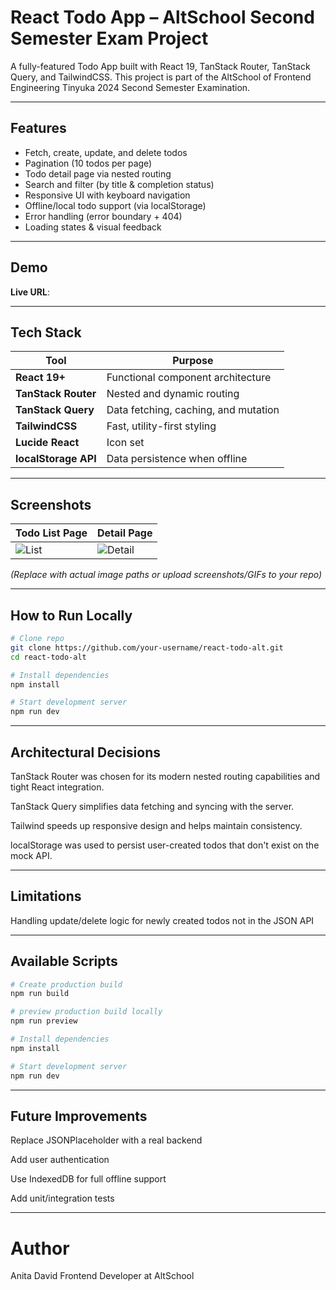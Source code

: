 # React Todo App – AltSchool Second Semester Exam Project

A fully-featured Todo App built with React 19, TanStack Router, TanStack Query, and TailwindCSS. This project is part of the AltSchool of Frontend Engineering Tinyuka 2024 Second Semester Examination.

---

## Features

- Fetch, create, update, and delete todos
- Pagination (10 todos per page)
- Todo detail page via nested routing
- Search and filter (by title & completion status)
- Responsive UI with keyboard navigation
- Offline/local todo support (via localStorage)
- Error handling (error boundary + 404)
- Loading states & visual feedback

---

## Demo

**Live URL**:

---

## Tech Stack

| Tool                 | Purpose                              |
| -------------------- | ------------------------------------ |
| **React 19+**        | Functional component architecture    |
| **TanStack Router**  | Nested and dynamic routing           |
| **TanStack Query**   | Data fetching, caching, and mutation |
| **TailwindCSS**      | Fast, utility-first styling          |
| **Lucide React**     | Icon set                             |
| **localStorage API** | Data persistence when offline        |

---

## Screenshots

| Todo List Page                       | Detail Page                              |
| ------------------------------------ | ---------------------------------------- |
| ![List](./screenshots/todo-list.png) | ![Detail](./screenshots/todo-detail.png) |

_(Replace with actual image paths or upload screenshots/GIFs to your repo)_

---

## How to Run Locally

```bash
# Clone repo
git clone https://github.com/your-username/react-todo-alt.git
cd react-todo-alt

# Install dependencies
npm install

# Start development server
npm run dev
```

---

## Architectural Decisions

TanStack Router was chosen for its modern nested routing capabilities and tight React integration.

TanStack Query simplifies data fetching and syncing with the server.

Tailwind speeds up responsive design and helps maintain consistency.

localStorage was used to persist user-created todos that don't exist on the mock API.

---

## Limitations

Handling update/delete logic for newly created todos not in the JSON API

---

## Available Scripts

```bash
# Create production build
npm run build

# preview production build locally
npm run preview

# Install dependencies
npm install

# Start development server
npm run dev
```

---

## Future Improvements

Replace JSONPlaceholder with a real backend

Add user authentication

Use IndexedDB for full offline support

Add unit/integration tests

---

# Author

Anita David
Frontend Developer at AltSchool
